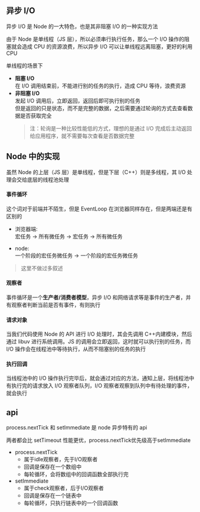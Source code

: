 ## 异步 I/O

异步 I/O 是 Node 的一大特色，也是其非阻塞 I/O 的一种实现方法

由于 Node 是单线程（JS 层），所以必须串行执行任务，那么一个 I/O 操作的阻塞就会造成 CPU 的资源浪费，所以异步 I/O 可以让单线程远离阻塞，更好的利用 CPU

单线程的场景下

- **阻塞 I/O**  
  在 I/O 调用结束前，不能进行别的任务的执行，造成 CPU 等待，浪费资源
- **非阻塞 I/O**  
   发起 I/O 调用后，立即返回，返回后即可执行别的任务  
   但是返回的只是状态，而不是完整的数据，之后需要通过轮询的方式去查看数据是否获取完全
  > 注：轮询是一种比较性能低的方式，理想的是通过 I/O 完成后主动返回给应用程序，就不需要每次查看是否数据完整

## Node 中的实现

虽然 Node 的上层（JS 层）是单线程，但是下层（C++）则是多线程，其 I/O 处理会交给底层的线程池处理

#### 事件循环

这个词对于前端并不陌生，但是 EventLoop 在浏览器同样存在，但是两端还是有区别的

- 浏览器端:  
  宏任务 -> 所有微任务 -> 宏任务 -> 所有微任务

- node:  
   一个阶段的宏任务微任务 -> 一个阶段的宏任务微任务

> 这里不做过多叙述

#### 观察者

事件循环是一个**生产者/消费者模型**，异步 I/O 和网络请求等是事件的生产者，并有观察者判断当前是否有事件，有则执行

#### 请求对象

当我们代码使用 Node 的 API 进行 I/O 处理时，其会先调用 C++内建模块，然后通过 libuv 进行系统调用。JS 的调用会立即返回，这时就可以执行别的任务，而 I/O 操作会在线程池中等待执行，从而不阻塞别的任务的执行

#### 执行回调

当线程池中的 I/O 操作执行完毕后，就会通过对应的方法，通知上层，将线程池中有执行完的请求放入 I/O 观察者队列，I/O 观察者观察到队列中有待处理的事件，就会执行

## api

process.nextTick 和 setImmediate 是 node 异步特有的 api

两者都会比 setTimeout 性能更优，process.nextTick优先级高于setImmediate

- process.nextTick
  - 属于idle观察者，先于I/O观察者
  - 回调是保存在一个数组中
  - 每轮循环，会将数组中的回调函数全部执行完
- setImmediate
  - 属于check观察者，后于I/O观察者
  - 回调是保存在一个链表中
  - 每轮循环，只执行链表中的一个回调函数
